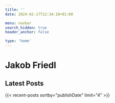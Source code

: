 ```yaml
---
title: ''
date: 2024-02-17T12:34:18+01:00

menu: navbar
search_hidden: true
header_anchor: false

type: 'home' 
---
```


# Jakob Friedl

## Latest Posts
{{< recent-posts sortby="publishDate" limit="4" >}}
